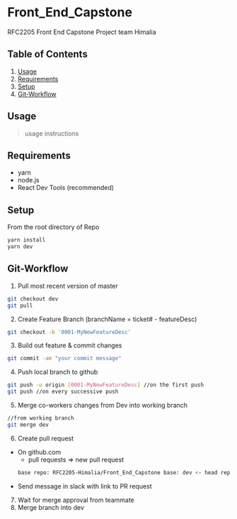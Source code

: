 # Front_End_Capstone
RFC2205 Front End Capstone Project team Himalia


## Table of Contents

1. [Usage](#usage)
2. [Requirements](#requirements)
3. [Setup](#setup)
4. [Git-Workflow](#git-workflow)

## Usage

> usage instructions

## Requirements

- yarn
- node.js
- React Dev Tools (recommended)

## Setup

From the root directory of Repo

```sh
yarn install
yarn dev
```

## Git-Workflow

1. Pull most recent version of master
```sh
git checkout dev
git pull
```
2. Create Feature Branch (branchName = ticket# - featureDesc)
```sh
git checkout -b '0001-MyNewFeatureDesc'
```
3. Build out feature & commit changes
```sh
git commit -am "your commit message"
```
4. Push local branch to github
```sh
git push -u origin [0001-MyNewFeatureDesc] //on the first push
git push //on every successive push
```
5. Merge co-workers changes from Dev into working branch
```sh
//from working branch
git merge dev
```
6. Create pull request
  - On github.com
      - pull requests => new pull request  
      ```sh
      base repo: RFC2205-Himalia/Front_End_Capstone base: dev <- head repo: RFC2205-Himalia/ compare: 0001-MyNewFeatureDesc
      ```
  - Send message in slack with link to PR request
7. Wait for merge approval from teammate
8. Merge branch into dev
